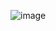 ![image](https://github.com/Empyrexn/SIEM-Azure-Sentinel-Map/assets/142949114/40b233fa-1485-4c17-a841-73075a207d1c)
